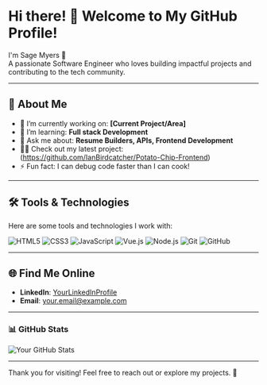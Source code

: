 # Hi there! 👋 Welcome to My GitHub Profile!

I'm Sage Myers 🌟  
A passionate Software Engineer who loves building impactful projects and contributing to the tech community.

---

## 🚀 About Me
- 🔭 I’m currently working on: **[Current Project/Area]**  
- 🌱 I’m learning: **Full stack Development**  
- 💬 Ask me about: **Resume Builders, APIs, Frontend Development**  
- 👨‍💻 Check out my latest project:(https://github.com/IanBirdcatcher/Potato-Chip-Frontend)
- ⚡ Fun fact: I can debug code faster than I can cook!

---

## 🛠️ Tools & Technologies
Here are some tools and technologies I work with:  

![HTML5](https://img.shields.io/badge/-HTML5-E34F26?logo=html5&logoColor=white&style=flat)
![CSS3](https://img.shields.io/badge/-CSS3-1572B6?logo=css3&logoColor=white&style=flat)
![JavaScript](https://img.shields.io/badge/-JavaScript-F7DF1E?logo=javascript&logoColor=black&style=flat)
![Vue.js](https://img.shields.io/badge/-Vue.js-4FC08D?logo=vue.js&logoColor=white&style=flat)
![Node.js](https://img.shields.io/badge/-Node.js-339933?logo=node.js&logoColor=white&style=flat)
![Git](https://img.shields.io/badge/-Git-F05032?logo=git&logoColor=white&style=flat)
![GitHub](https://img.shields.io/badge/-GitHub-181717?logo=github&logoColor=white&style=flat)

---

## 🌐 Find Me Online
- **LinkedIn**: [YourLinkedInProfile]([https://linkedin.com/in/yourprofile](https://www.linkedin.com/in/sage-myers-351824298/))   
- **Email**: [your.email@example.com](Sage.Myers@eagles.oc.edu)

---

### 📊 GitHub Stats
![Your GitHub Stats](https://github-readme-stats.vercel.app/api?username=YourUsername&show_icons=true&theme=radical)

---

Thank you for visiting! Feel free to reach out or explore my projects. 🚀
